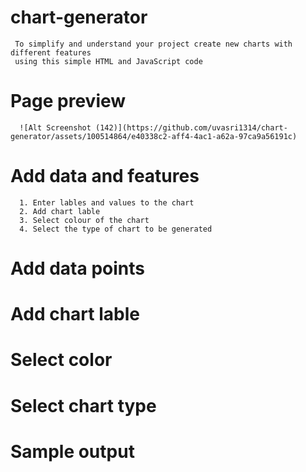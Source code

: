 # chart-generator
     To simplify and understand your project create new charts with different features 
     using this simple HTML and JavaScript code

# Page preview

      ![Alt Screenshot (142)](https://github.com/uvasri1314/chart-generator/assets/100514864/e40338c2-aff4-4ac1-a62a-97ca9a56191c)



# Add data and features
      1. Enter lables and values to the chart
      2. Add chart lable
      3. Select colour of the chart
      4. Select the type of chart to be generated

 # Add data points 

       
       
 # Add chart lable

    

 # Select color

         
 # Select chart type

         

 # Sample output

          

